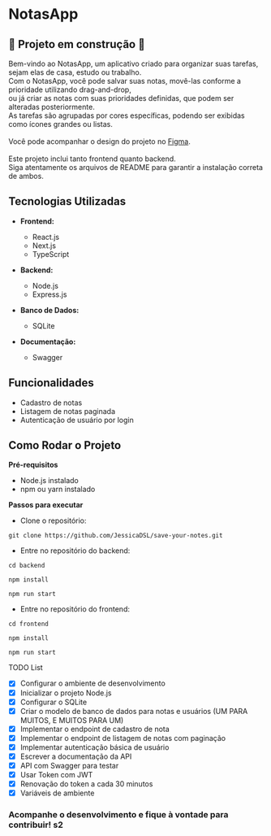 # NotasApp

## 🚧 **Projeto em construção** 🚧

Bem-vindo ao NotasApp, um aplicativo criado para organizar suas tarefas, sejam elas de casa, estudo ou trabalho. <br/> Com o NotasApp, você pode salvar suas notas, movê-las conforme a prioridade utilizando drag-and-drop,<br/> ou já criar as notas com suas prioridades definidas, que podem ser alteradas posteriormente.<br/> As tarefas são agrupadas por cores específicas, podendo ser exibidas como ícones grandes ou listas.
<br/>
<br/>
Você pode acompanhar o design do projeto no [Figma](https://www.figma.com/design/nC9XrJTpxY8QvMpghfU6Lr/Untitled?node-id=0-1&t=7dd82JTtuRYxKjQt-1).
<br/>
<br/>
Este projeto inclui tanto frontend quanto backend.<br/> Siga atentamente os arquivos de README para garantir a instalação correta de ambos.

## Tecnologias Utilizadas

* **Frontend:**
  * React.js
  * Next.js
  * TypeScript

* **Backend:**
  * Node.js
  * Express.js

* **Banco de Dados:**
  * SQLite

* **Documentação:**
  * Swagger

## Funcionalidades

* Cadastro de notas
* Listagem de notas paginada
* Autenticação de usuário por login
  
## Como Rodar o Projeto

**Pré-requisitos**
* Node.js instalado
* npm ou yarn instalado

**Passos para executar**
* Clone o repositório:

```
git clone https://github.com/JessicaDSL/save-your-notes.git
```

* Entre no repositório do backend:
```
cd backend
```
```
npm install
```
```
npm run start
```

* Entre no repositório do frontend:
```
cd frontend
```
```
npm install
```
```
npm run start
```

TODO List
- [x] Configurar o ambiente de desenvolvimento
- [x] Inicializar o projeto Node.js
- [x] Configurar o SQLite
- [x] Criar o modelo de banco de dados para notas e usuários (UM PARA MUITOS, E MUITOS PARA UM)
- [x] Implementar o endpoint de cadastro de nota
- [x] Implementar o endpoint de listagem de notas com paginação
- [x] Implementar autenticação básica de usuário
- [x] Escrever a documentação da API
- [x] API com Swagger para testar
- [x] Usar Token com JWT
- [x] Renovação do token a cada 30 minutos
- [x] Variáveis de ambiente

### Acompanhe o desenvolvimento e fique à vontade para contribuir! s2
